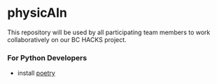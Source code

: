 # physicAIn
This repository will be used by all participating team members to work collaboratively on our BC HACKS project.


### For Python Developers
- install [poetry](https://python-poetry.org/docs/#installing-with-the-official-installer)